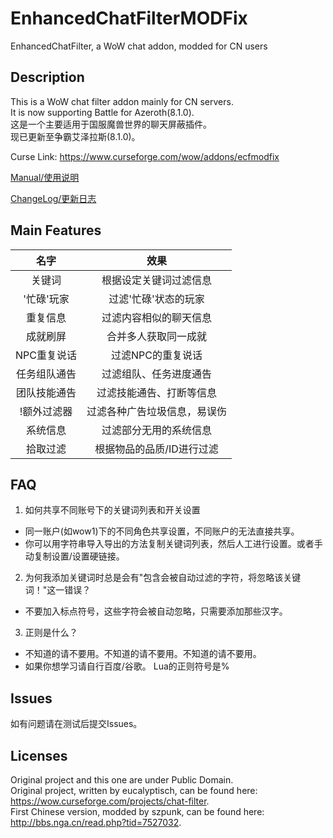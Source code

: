 # EnhancedChatFilterMODFix
EnhancedChatFilter, a WoW chat addon, modded for CN users

Description
-----------

This is a WoW chat filter addon mainly for CN servers.  
It is now supporting Battle for Azeroth(8.1.0).  
这是一个主要适用于国服魔兽世界的聊天屏蔽插件。  
现已更新至争霸艾泽拉斯(8.1.0)。  

Curse Link: <https://www.curseforge.com/wow/addons/ecfmodfix>

[Manual/使用说明](https://github.com/Rubgrsch/EnhancedChatFilterMODFix/wiki/Manual)

[ChangeLog/更新日志](https://github.com/Rubgrsch/EnhancedChatFilterMODFix/wiki/ChangeLog)

Main Features
-------------

|名字|效果|
|:---:|:---:|
|关键词|根据设定关键词过滤信息|
|'忙碌'玩家|过滤'忙碌'状态的玩家|
|重复信息|过滤内容相似的聊天信息|
|成就刷屏|合并多人获取同一成就|
|NPC重复说话|过滤NPC的重复说话|
|任务组队通告|过滤组队、任务进度通告|
|团队技能通告|过滤技能通告、打断等信息|
|!额外过滤器|过滤各种广告垃圾信息，易误伤|
|系统信息|过滤部分无用的系统信息|
|拾取过滤|根据物品的品质/ID进行过滤|

FAQ
---

1. 如何共享不同账号下的关键词列表和开关设置
  - 同一账户(如wow1)下的不同角色共享设置，不同账户的无法直接共享。
  - 你可以用字符串导入导出的方法复制关键词列表，然后人工进行设置。或者手动复制设置/设置硬链接。

2. 为何我添加关键词时总是会有"包含会被自动过滤的字符，将忽略该关键词！"这一错误？
  - 不要加入标点符号，这些字符会被自动忽略，只需要添加那些汉字。

3. 正则是什么？
  - 不知道的请不要用。不知道的请不要用。不知道的请不要用。
  - 如果你想学习请自行百度/谷歌。 Lua的正则符号是%

Issues
------

如有问题请在测试后提交Issues。

Licenses
--------

Original project and this one are under Public Domain.  
Original project, written by eucalyptisch, can be found here: <https://wow.curseforge.com/projects/chat-filter>.  
First Chinese version, modded by szpunk, can be found here: <http://bbs.nga.cn/read.php?tid=7527032>.  
